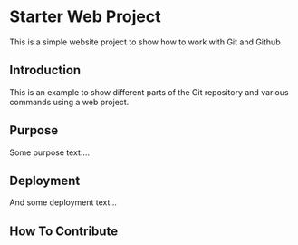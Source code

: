 # Starter Web Project

This is a simple website project to show how to work with Git and Github

## Introduction

This is an example to show different parts of the Git repository
and various commands using a web project.

## Purpose

Some purpose text....

## Deployment

And some deployment text...

## How To Contribute
